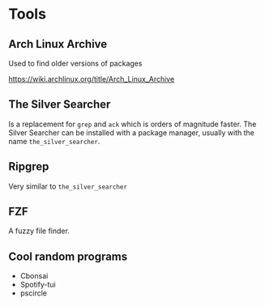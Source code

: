 # Tools

## Arch Linux Archive

Used to find older versions of packages

https://wiki.archlinux.org/title/Arch_Linux_Archive



## The Silver Searcher

Is a replacement for `grep` and `ack` which is orders of magnitude faster.
The Silver Searcher can be installed with a package manager, usually with the 
name `the_silver_searcher`.

## Ripgrep

Very similar to `the_silver_searcher`

## FZF

A fuzzy file finder.


## Cool random programs

- Cbonsai
- Spotify-tui
- pscircle

